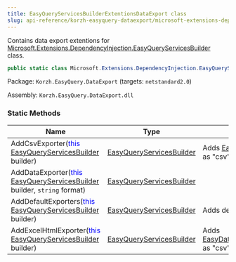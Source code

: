 ```yaml
---
title: EasyQueryServicesBuilderExtentionsDataExport class
slug: api-reference/korzh-easyquery-dataexport/microsoft-extensions-dependencyinjection-namespace/easyqueryservicesbuilderextentionsdataexport-class
---
```

Contains data export extentions for [Microsoft.Extensions.DependencyInjection.EasyQueryServicesBuilder](api-reference/korzh-easyquery/microsoft-extensions-dependencyinjection-namespace/easyqueryservicesbuilder-class) class.
```csharp
public static class Microsoft.Extensions.DependencyInjection.EasyQueryServicesBuilderExtentionsDataExport

```
Package: `Korzh.EasyQuery.DataExport` (targets: `netstandard2.0`)

Assembly: `Korzh.EasyQuery.DataExport.dll`

### Static Methods

| Name | Type | Description | 
| --- | --- | --- | 
| AddCsvExporter(<span style='color: blue'>this</span> [EasyQueryServicesBuilder](api-reference/korzh-easyquery/microsoft-extensions-dependencyinjection-namespace/easyqueryservicesbuilder-class) builder) | [EasyQueryServicesBuilder](api-reference/korzh-easyquery/microsoft-extensions-dependencyinjection-namespace/easyqueryservicesbuilder-class) | Adds [EasyData.Export.CsvDataExporter](api-reference/easydata-exporters-default/easydata-export-namespace/csvdataexporter-class) as "csv" format. | 
| AddDataExporter(<span style='color: blue'>this</span> [EasyQueryServicesBuilder](api-reference/korzh-easyquery/microsoft-extensions-dependencyinjection-namespace/easyqueryservicesbuilder-class) builder, `string` format) | [EasyQueryServicesBuilder](api-reference/korzh-easyquery/microsoft-extensions-dependencyinjection-namespace/easyqueryservicesbuilder-class) |  | 
| AddDefaultExporters(<span style='color: blue'>this</span> [EasyQueryServicesBuilder](api-reference/korzh-easyquery/microsoft-extensions-dependencyinjection-namespace/easyqueryservicesbuilder-class) builder) | [EasyQueryServicesBuilder](api-reference/korzh-easyquery/microsoft-extensions-dependencyinjection-namespace/easyqueryservicesbuilder-class) | Adds default exporters. | 
| AddExcelHtmlExporter(<span style='color: blue'>this</span> [EasyQueryServicesBuilder](api-reference/korzh-easyquery/microsoft-extensions-dependencyinjection-namespace/easyqueryservicesbuilder-class) builder) | [EasyQueryServicesBuilder](api-reference/korzh-easyquery/microsoft-extensions-dependencyinjection-namespace/easyqueryservicesbuilder-class) | Adds [EasyData.Export.ExcelHtmlDataExporter](api-reference/easydata-exporters-default/easydata-export-namespace/excelhtmldataexporter-class) as "csv" format. |